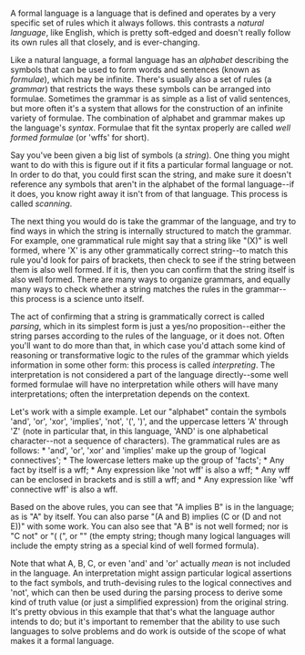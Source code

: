 A formal language is a language that is defined and operates by a very specific set of rules which it always follows.  this contrasts a *natural language*, like English, which is pretty soft-edged and doesn't really follow its own rules all that closely, and is ever-changing.

Like a natural language, a formal language has an *alphabet* describing the symbols that can be used to form words and sentences (known as *formulae*), which may be infinite.  There's usually also a set of rules (a *grammar*) that restricts the ways these symbols can be arranged into formulae.  Sometimes the grammar is as simple as a list of valid sentences, but more often it's a system that allows for the construction of an infinite variety of formulae.  The combination of alphabet and grammar makes up the language's *syntax*.  Formulae that fit the syntax properly are called *well formed formulae* (or 'wffs' for short).

Say you've been given a big list of symbols (a *string*).  One thing you might want to do with this is figure out if it fits a particular formal language or not.  In order to do that, you could first scan the string, and make sure it doesn't reference any symbols that aren't in the alphabet of the formal language--if it does, you know right away it isn't from of that language.  This process is called *scanning*.

The next thing you would do is take the grammar of the language, and try to find ways in which the string is internally structured to match the grammar.  For example, one grammatical rule might say that a string like "(X)" is well formed, where 'X' is any other grammatically correct string--to match this rule you'd look for pairs of brackets, then check to see if the string between them is also well formed.  If it is, then you can confirm that the string itself is also well formed.  There are many ways to organize grammars, and equally many ways to check whether a string matches the rules in the grammar--this process is a science unto itself.

The act of confirming that a string is grammatically correct is called *parsing*, which in its simplest form is just a yes/no proposition--either the string parses according to the rules of the language, or it does not.  Often you'll want to do more than that, in which case you'd attach some kind of reasoning or transformative logic to the rules of the grammar which yields information in some other form: this process is called *interpreting*.  The interpretation is not considered a part of the language directly--some well formed formulae will have no interpretation while others will have many interpretations; often the interpretation depends on the context.

Let's work with a simple example.  Let our "alphabet" contain the symbols 'and', 'or', 'xor', 'implies', 'not', '(', ')', and the uppercase letters 'A' through 'Z' (note in particular that, in this language, 'AND' is one alphabetical character--not a sequence of characters).  The grammatical rules are as follows:
	* 'and', 'or', 'xor' and 'implies' make up the group of 'logical connectives';
	* The lowercase letters make up the group of 'facts';
	* Any fact by itself is a wff;
	* Any expression like 'not wff' is also a wff;
	* Any wff can be enclosed in brackets and is still a wff; and 
	* Any expression like 'wff connective wff' is also a wff.

Based on the above rules, you can see that "A implies B" is in the language; as is "A" by itself.  You can also parse "(A and B) implies (C or (D and not E))" with some work.  You can also see that "A B" is not well formed; nor is "C not" or "( (", or "" (the empty string; though many logical languages will include the empty string as a special kind of well formed formula).

Note that what A, B, C, or even 'and' and 'or' actually *mean* is not included in the language.  An interpretation might assign particular logical assertions to the fact symbols, and truth-devising rules to the logical connectives and 'not', which can then be used during the parsing process to derive some kind of truth value (or just a simplified expression) from the original string.  It's pretty obvious in this example that that's what the language author intends to do; but it's important to remember that the ability to use such languages to solve problems and do work is outside of the scope of what makes it a formal language.